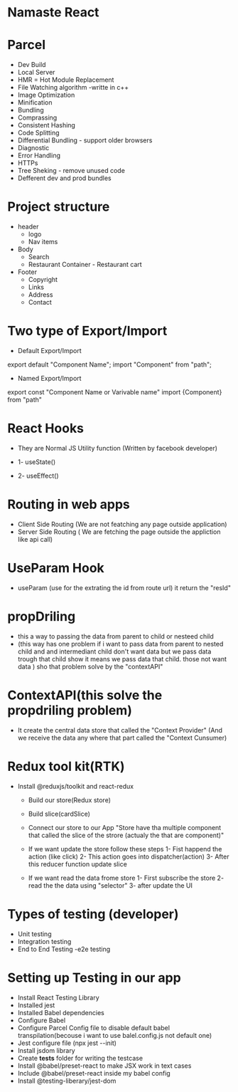 # Namaste React

# Parcel

- Dev Build
- Local Server
- HMR = Hot Module Replacement
- File Watching algorithm -writte in c++
- Image Optimization
- Minification
- Bundling
- Comprassing
- Consistent Hashing
- Code Splitting
- Differential Bundling - support older browsers
- Diagnostic
- Error Handling
- HTTPs
- Tree Sheking - remove unused code
- Defferent dev and prod bundles

# Project structure

- header
  - logo
  - Nav items
- Body
  - Search
  - Restaurant Container - Restaurant cart
- Footer
  - Copyright
  - Links
  - Address
  - Contact

# Two type of Export/Import

- Default Export/Import

export default "Component Name";
import "Component" from "path";

- Named Export/Import

export const "Component Name or Varivable name"
import {Component} from "path"

# React Hooks

- They are Normal JS Utility function (Written by facebook developer)

- 1- useState()
- 2- useEffect()

# Routing in web apps

- Client Side Routing
  (We are not featching any page outside application)
- Server Side Routing
  ( We are fetching the page outside the appliction like api call)

# UseParam Hook

- useParam (use for the extrating the id from route url) it return the "resId"

# propDriling

- this a way to passing the data from parent to child or nesteed child
- (this way has one problem if i want to pass data from parent to nested child and
  and intermediant child don't want data but we pass data trough that child
  show it means we pass data that child. those not want data )
  sho that problem solve by the "contextAPI"

# ContextAPI(this solve the propdriling problem)

- It create the central data store that called the "Context Provider"
  (And we receive the data any where that part called the "Context Cunsumer)

# Redux tool kit(RTK)

- Install @reduxjs/toolkit and react-redux

  - Build our store(Redux store)
  - Build slice(cardSlice)
  - Connect our store to our App
    "Store have tha multiple component that called the slice of the strore (actualy the that are component)"

  - If we want update the store follow these steps
    1- Fist happend the action (like click)
    2- This action goes into dispatcher(action)
    3- After this reducer function update slice
  - If we want read the data frome store
    1- First subscribe the store
    2- read the the data using "selector"
    3- after update the UI

# Types of testing (developer)
  - Unit testing
  - Integration testing
  - End to End Testing -e2e testing

# Setting up Testing in our app

  - Install React Testing Library
  - Installed jest
  - Installed Babel dependencies
  - Configure Babel
  - Configure Parcel Config file to disable default babel transpilation(becouse i want to use balel.config.js not default one)
  - Jest configure file (npx jest --init)
  - Install jsdom library
  - Create __tests__ folder for writing the testcase
  - Install @babel/preset-react to make JSX work in text cases
  - Include @babel/preset-react inside my babel config
  - Install @testing-liberary/jest-dom

